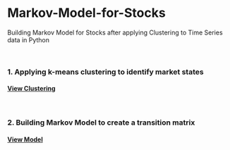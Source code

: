 # Markov-Model-for-Stocks
Building Markov Model for Stocks after applying Clustering to Time Series data in Python

<br/>

### 1. Applying k-means clustering to identify market states
#### [View Clustering](https://github.com/s1dewalker/Markov-Model-for-Stocks/blob/main/py_files/MarkovModel1_Clustering.ipynb)
<br/>

### 2. Building Markov Model to create a transition matrix
#### [View Model](https://github.com/s1dewalker/Markov-Model-for-Stocks/blob/main/py_files/MarkovModel2-Building_MarkovModel.ipynb)
